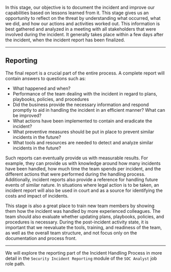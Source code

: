 
In this stage, our objective is to document the incident and improve our capabilities based on lessons learned from it. This stage gives us an opportunity to reflect on the threat by understanding what occurred, what we did, and how our actions and activities worked out. This information is best gathered and analyzed in a meeting with all stakeholders that were involved during the incident. It generally takes place within a few days after the incident, when the incident report has been finalized.

---

## Reporting

The final report is a crucial part of the entire process. A complete report will contain answers to questions such as:

- What happened and when?
- Performance of the team dealing with the incident in regard to plans, playbooks, policies, and procedures
- Did the business provide the necessary information and respond promptly to aid in handling the incident in an efficient manner? What can be improved?
- What actions have been implemented to contain and eradicate the incident?
- What preventive measures should be put in place to prevent similar incidents in the future?
- What tools and resources are needed to detect and analyze similar incidents in the future?

Such reports can eventually provide us with measurable results. For example, they can provide us with knowledge around how many incidents have been handled, how much time the team spends per incident, and the different actions that were performed during the handling process. Additionally, incident reports also provide a reference for handling future events of similar nature. In situations where legal action is to be taken, an incident report will also be used in court and as a source for identifying the costs and impact of incidents.

This stage is also a great place to train new team members by showing them how the incident was handled by more experienced colleagues. The team should also evaluate whether updating plans, playbooks, policies, and procedures is necessary. During the post-incident activity state, it is important that we reevaluate the tools, training, and readiness of the team, as well as the overall team structure, and not focus only on the documentation and process front.

---

We will explore the reporting part of the Incident Handling Process in more detail in the `Security Incident Reporting` module of the `SOC Analyst` job role path.